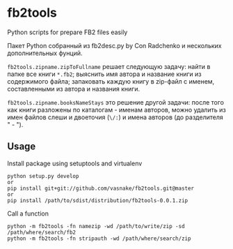 fb2tools
========

Python scripts for prepare FB2 files easily

Пакет Python собранный из fb2desc.py by Con Radchenko
и нескольких дополнительных фунций.

``fb2tools.zipname.zipToFullname`` решает следующую задачу:
найти в папке все книги ``*.fb2``;
выяснить имя автора и название книги из содержимого файла;
запаковать каждую книгу в zip-файл с именем, составленными из автора и названия книги.

``fb2tools.zipname.booksNameStays`` это решение другой задачи:
после того как книги разложены по каталогам - именам авторов,
можно удалить из имен файлов слеши и двоеточия (``\/:``) и имена авторов
(до разделителя " - ").

Usage
-----

Install package using setuptools and virtualenv

    python setup.py develop
    or
    pip install git+git://github.com/vasnake/fb2tools.git@master
    or
    pip install /path/to/sdist/distribution/fb2tools-0.0.1.zip

Call a function

    python -m fb2tools -fn namezip -wd /path/to/write/zip -sd /path/where/search/fb2
    python -m fb2tools -fn stripauth -wd /path/where/search/zip
